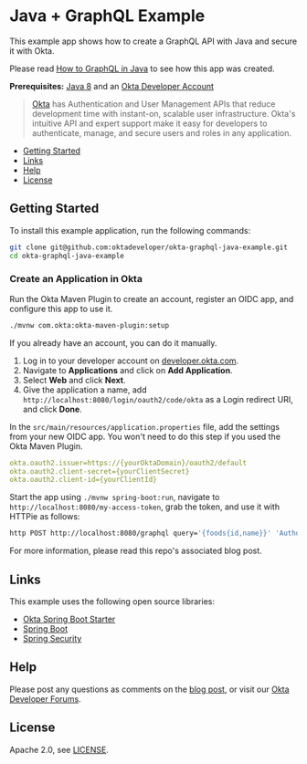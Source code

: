 # Java + GraphQL Example
 
This example app shows how to create a GraphQL API with Java and secure it with Okta.

Please read [How to GraphQL in Java](https://developer.okta.com/blog/2020/01/31/java-graphql) to see how this app was created.

**Prerequisites:** [Java 8](https://adoptopenjdk.net/) and an [Okta Developer Account](https://developer.okta.com/signup)

> [Okta](https://developer.okta.com/) has Authentication and User Management APIs that reduce development time with instant-on, scalable user infrastructure. Okta's intuitive API and expert support make it easy for developers to authenticate, manage, and secure users and roles in any application.

* [Getting Started](#getting-started)
* [Links](#links)
* [Help](#help)
* [License](#license)

## Getting Started

To install this example application, run the following commands:

```bash
git clone git@github.com:oktadeveloper/okta-graphql-java-example.git
cd okta-graphql-java-example
```

### Create an Application in Okta

Run the Okta Maven Plugin to create an account, register an OIDC app, and configure this app to use it.

```bash
./mvnw com.okta:okta-maven-plugin:setup
```

If you already have an account, you can do it manually.

1. Log in to your developer account on [developer.okta.com](https://developer.okta.com).
2. Navigate to **Applications** and click on **Add Application**.
3. Select **Web** and click **Next**. 
4. Give the application a name, add `http://localhost:8080/login/oauth2/code/okta` as a Login redirect URI, and click **Done**.

In the `src/main/resources/application.properties` file, add the settings from your new OIDC app. You won't need to do this step if you used the Okta Maven Plugin.

```yml
okta.oauth2.issuer=https://{yourOktaDomain}/oauth2/default
okta.oauth2.client-secret={yourClientSecret}
okta.oauth2.client-id={yourClientId}
```

Start the app using `./mvnw spring-boot:run`, navigate to `http://localhost:8080/my-access-token`, grab the token, and use it with HTTPie as follows:

```bash
http POST http://localhost:8080/graphql query='{foods{id,name}}' 'Authorization: <your_access_token>'
```

For more information, please read this repo's associated blog post.

## Links

This example uses the following open source libraries:

* [Okta Spring Boot Starter](https://github.com/okta/okta-spring-boot)
* [Spring Boot](https://spring.io/projects/spring-boot)
* [Spring Security](https://spring.io/projects/spring-security)

## Help

Please post any questions as comments on the [blog post](https://developer.okta.com/blog/2020/01/31/java-graphql), or visit our [Okta Developer Forums](https://devforum.okta.com/). 

## License

Apache 2.0, see [LICENSE](LICENSE).
